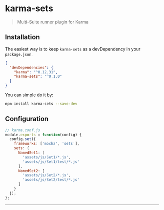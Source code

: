 # karma-sets
> Multi-Suite runner plugin for Karma

## Installation

The easiest way is to keep `karma-sets` as a devDependency in your `package.json`.
```json
{
  "devDependencies": {
    "karma": "^0.12.31",
    "karma-sets": "^0.1.0"
  }
}
```

You can simple do it by:
```bash
npm install karma-sets --save-dev
```

## Configuration
```js
// karma.conf.js
module.exports = function(config) {
  config.set({
    frameworks: ['mocha', 'sets'],
    sets: {
      NamedSet1: [
        'assets/js/Set1/*.js',
        'assets/js/Set1/test/*.js'
      ],
      NamedSet2: [
        'assets/js/Set2/*.js',
        'assets/js/Set2/test/*.js'
      ]
    }
  });
};
```

----